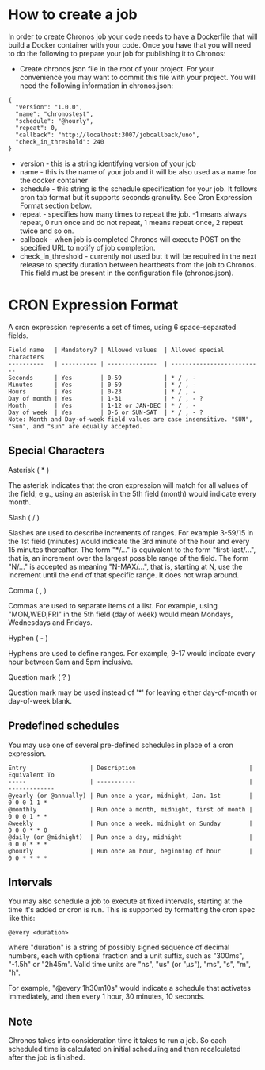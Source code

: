 # How to create a job
In order to create Chronos job your code needs to have a Dockerfile that will
build a Docker container with your code.  Once you have that you will need to do
the following to prepare your job for publishing it to Chronos:
* Create chronos.json file in the root of your project.  For your convenience
you may want to commit this file with your project.  You will need the following
information in chronos.json:

```
{
  "version": "1.0.0",
  "name": "chronostest",
  "schedule": "@hourly",
  "repeat": 0,
  "callback": "http://localhost:3007/jobcallback/uno",
  "check_in_threshold": 240
}
```

* version - this is a string identifying version of your job
* name - this is the name of your job and it will be also used as a name for the docker container
* schedule - this string is the schedule specification for your job.  It follows cron tab
format but it supports seconds granulity.  See Cron Expression Format section below.
* repeat - specifies how many times to repeat the job.  -1 means always repeat, 0 run once and do not repeat, 1 means repeat once, 2 repeat twice and so on.
* callback - when job is completed Chronos will execute POST on the specified URL to notify of job completion.
* check_in_threshold - currently not used but it will be required in the next release to specify duration between heartbeats from the job to Chronos.  This field must be present in the configuration file (chronos.json).

# CRON Expression Format
A cron expression represents a set of times, using 6 space-separated fields.
```
Field name   | Mandatory? | Allowed values  | Allowed special characters
----------   | ---------- | --------------  | --------------------------
Seconds      | Yes        | 0-59            | * / , -
Minutes      | Yes        | 0-59            | * / , -
Hours        | Yes        | 0-23            | * / , -
Day of month | Yes        | 1-31            | * / , - ?
Month        | Yes        | 1-12 or JAN-DEC | * / , -
Day of week  | Yes        | 0-6 or SUN-SAT  | * / , - ?
Note: Month and Day-of-week field values are case insensitive. "SUN", "Sun", and "sun" are equally accepted.
```
## Special Characters
Asterisk ( * )

The asterisk indicates that the cron expression will match for all values of the field; e.g., using an asterisk in the 5th field (month) would indicate every month.

Slash ( / )

Slashes are used to describe increments of ranges. For example 3-59/15 in the 1st field (minutes) would indicate the 3rd minute of the hour and every 15 minutes thereafter. The form "*\/..." is equivalent to the form "first-last/...", that is, an increment over the largest possible range of the field. The form "N/..." is accepted as meaning "N-MAX/...", that is, starting at N, use the increment until the end of that specific range. It does not wrap around.

Comma ( , )

Commas are used to separate items of a list. For example, using "MON,WED,FRI" in the 5th field (day of week) would mean Mondays, Wednesdays and Fridays.

Hyphen ( - )

Hyphens are used to define ranges. For example, 9-17 would indicate every hour between 9am and 5pm inclusive.

Question mark ( ? )

Question mark may be used instead of '*' for leaving either day-of-month or day-of-week blank.

## Predefined schedules
You may use one of several pre-defined schedules in place of a cron expression.
```
Entry                  | Description                                | Equivalent To
-----                  | -----------                                | -------------
@yearly (or @annually) | Run once a year, midnight, Jan. 1st        | 0 0 0 1 1 *
@monthly               | Run once a month, midnight, first of month | 0 0 0 1 * *
@weekly                | Run once a week, midnight on Sunday        | 0 0 0 * * 0
@daily (or @midnight)  | Run once a day, midnight                   | 0 0 0 * * *
@hourly                | Run once an hour, beginning of hour        | 0 0 * * * *
```
## Intervals
You may also schedule a job to execute at fixed intervals, starting at the time it's added or cron is run. This is supported by formatting the cron spec like this:
```
@every <duration>
```
where "duration" is a string of possibly signed sequence of decimal numbers, each with optional fraction and a unit suffix, such as "300ms", "-1.5h" or "2h45m". Valid time units are "ns", "us" (or "µs"), "ms", "s", "m", "h".

For example, "@every 1h30m10s" would indicate a schedule that activates immediately, and then every 1 hour, 30 minutes, 10 seconds.

## Note
Chronos takes into consideration time it takes to run a job.  So each scheduled time
is calculated on initial scheduling and then recalculated after the job is finished.
